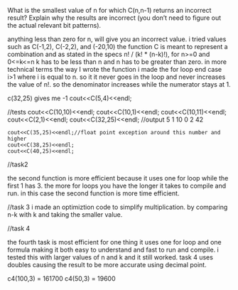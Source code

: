 What is the smallest value of n for which C(n,n-1) returns an incorrect result? Explain why the results are incorrect (you don’t need to figure out the actual relevant bit patterns). 

anything less than zero for n, will give you an incorrect value.
i tried values such as C(-1,2), C(-2,2), and (-20,10)
the function C is meant to represent a combination and as stated in the specs
n! / (k! * (n-k)!), for n>=0 and 0<=k<=n
k has to be less than n and n has to be greater than zero.
in more technical terms the way I wrote the function i made the for loop end case i>1 where i is equal to n. so it it never goes in the loop and never increases the value of n!. so the denominator increases while the numerator stays at 1.


c(32,25) gives me -1
cout<<C(5,4)<<endl;


//tests
	cout<<C(10,10)<<endl;
	cout<<C(10,1)<<endl;
	cout<<C(10,11)<<endl;
	cout<<C(2,1)<<endl;
	cout<<C(32,25)<<endl;
//output
	5
	1
	10
	0
	2
	42


	cout<<C(35,25)<<endl;//float point exception around this number and higher
	cout<<C(38,25)<<endl;
	cout<<C(40,25)<<endl;

//task2

the second function is more efficient because it uses one for loop while the first 1 has 3.
the more for loops you have the longer it takes to compile and run. in this case the second function is more time efficient.


//task 3 
i made an optimiztion code to simplify multiplication. by comparing n-k with k and taking the smaller value.

 
//task 4

the fourth task is most efficient for one thing it uses one for loop and one formula making it both easy to understand and fast to run and compile.
i tested this with larger values of n and k and it still worked.
task 4 uses doubles causing the result to be more accurate using decimal point.


c4(100,3) = 161700
c4(50,3) = 19600

